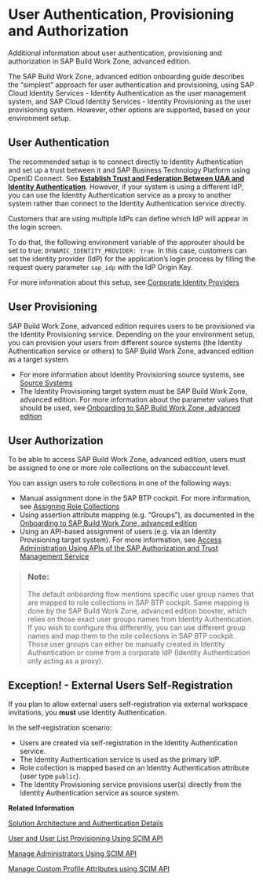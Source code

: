 <!-- loiof04c185d689846908fb11d9a228392a2 -->

# User Authentication, Provisioning and Authorization

Additional information about user authentication, provisioning and authorization in SAP Build Work Zone, advanced edition.



The SAP Build Work Zone, advanced edition onboarding guide describes the “simplest” approach for user authentication and provisioning, using SAP Cloud Identity Services - Identity Authentication as the user management system, and SAP Cloud Identity Services - Identity Provisioning as the user provisioning system. However, other options are supported, based on your environment setup.



<a name="loiof04c185d689846908fb11d9a228392a2__section_kwg_mpg_5pb"/>

## User Authentication

The recommended setup is to connect directly to Identity Authentication and set up a trust between it and SAP Business Technology Platform using OpenID Connect. See [**Establish Trust and Federation Between UAA and Identity Authentication**](https://help.sap.com/docs/btp/sap-business-technology-platform/establish-trust-and-federation-between-uaa-and-identity-authentication). However, if your system is using a different IdP, you can use the Identity Authentication service as a proxy to another system rather than connect to the Identity Authentication service directly.

Customers that are using multiple IdPs can define which IdP will appear in the login screen.

To do that, the following environment variable of the approuter should be set to true: `DYNAMIC_IDENTITY_PROVIDER: true`. In this case, customers can set the identity provider \(IdP\) for the application’s login process by filling the request query parameter `sap_idp` with the IdP Origin Key.

For more information about this setup, see [Corporate Identity Providers](https://help.sap.com/viewer/6d6d63354d1242d185ab4830fc04feb1/Cloud/en-US/19f3eca47db643b6aad448b5dc1075ad.html)



<a name="loiof04c185d689846908fb11d9a228392a2__section_hyg_f4g_5pb"/>

## User Provisioning

SAP Build Work Zone, advanced edition requires users to be provisioned via the Identity Provisioning service. Depending on the your environment setup, you can provision your users from different source systems \(the Identity Authentication service or others\) to SAP Build Work Zone, advanced edition as a target system.

-   For more information about Identity Provisioning source systems, see [Source Systems](https://help.sap.com/viewer/f48e822d6d484fa5ade7dda78b64d9f5/Cloud/en-US/58033bec92124ef2a7905b37d0f50704.html) 
-   The Identity Provisioning target system must be SAP Build Work Zone, advanced edition. For more information about the parameter values that should be used, see [Onboarding to SAP Build Work Zone, advanced edition](onboarding-to-sap-build-work-zone-advanced-edition-f8c6eab.md)



<a name="loiof04c185d689846908fb11d9a228392a2__section_wh4_pqg_5pb"/>

## User Authorization

To be able to access SAP Build Work Zone, advanced edition, users must be assigned to one or more role collections on the subaccount level.

You can assign users to role collections in one of the following ways:

-   Manual assignment done in the SAP BTP cockpit. For more information, see [Assigning Role Collections](https://help.sap.com/viewer/65de2977205c403bbc107264b8eccf4b/Cloud/en-US/9e1bf57130ef466e8017eab298b40e5e.html)
-   Using assertion attribute mapping \(e.g. “Groups”\), as documented in the [Onboarding to SAP Build Work Zone, advanced edition](onboarding-to-sap-build-work-zone-advanced-edition-f8c6eab.md)
-   Using an API-based assignment of users \(e.g. via an Identity Provisioning target system\). For more information, see [Access Administration Using APIs of the SAP Authorization and Trust Management Service](https://help.sap.com/viewer/65de2977205c403bbc107264b8eccf4b/Cloud/en-US/dcb3bfd09c4b465e9d6f599485c5b6de.html)

> ### Note:  
> The default onboarding flow mentions specific user group names that are mapped to role collections in SAP BTP cockpit. Same mapping is done by the SAP Build Work Zone, advanced edition booster, which relies on those exact user groups names from Identity Authentication. If you wish to configure this differently, you can use different group names and map them to the role collections in SAP BTP cockpit. Those user groups can either be manually created in Identity Authentication or come from a corporate IdP \(Identity Authentication only acting as a proxy\).



<a name="loiof04c185d689846908fb11d9a228392a2__section_tgv_zrg_5pb"/>

## Exception! - External Users Self-Registration

If you plan to allow external users self-registration via external workspace invitations, you **must** use Identity Authentication.

In the self-registration scenario:

-   Users are created via self-registration in the Identity Authentication service.
-   The Identity Authentication service is used as the primary IdP.
-   Role collection is mapped based on an Identity Authentication attribute \(user type `public`\).
-   The Identity Provisioning service provisions user\(s\) directly from the Identity Authentication service as source system.

**Related Information**  


[Solution Architecture and Authentication Details](solution-architecture-and-authentication-details-1fd9ea4.md "Information about hostname patterns, trust setup, and authentication flows.")

[User and User List Provisioning Using SCIM API](user-and-user-list-provisioning-using-scim-api-6bd5237.md "This topic provides the information you need about SCIM API.")

[Manage Administrators Using SCIM API](manage-administrators-using-scim-api-ff793e6.md "In SAP Build Work Zone, advanced edition, you can manage the Company Administrator permissions using SCIM APIs.")

[Manage Custom Profile Attributes using SCIM API](manage-custom-profile-attributes-using-scim-api-796e3d9.md "Information about using custom attributes in the user profile.")


